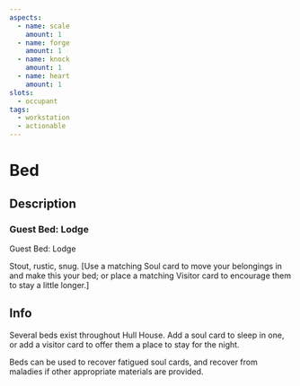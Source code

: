 ```yaml
---
aspects:
  - name: scale
    amount: 1
  - name: forge
    amount: 1
  - name: knock
    amount: 1
  - name: heart
    amount: 1
slots:
  - occupant
tags:
  - workstation
  - actionable
---
```


# Bed

## Description

### Guest Bed: Lodge
Guest Bed: Lodge

Stout, rustic, snug.  [Use a matching Soul card to move your belongings in and make this your bed; or place a matching Visitor card to encourage them to stay a little longer.]

## Info

Several beds exist throughout Hull House. Add a soul card to sleep in one, or add a visitor card to offer them a place to stay for the night. 

Beds can be used to recover fatigued soul cards, and recover from maladies if other appropriate materials are provided. 